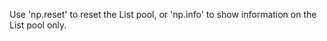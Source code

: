 Use 'np.reset' to reset the List<Item> pool, or 'np.info' to show information on the List<Item> pool only.
